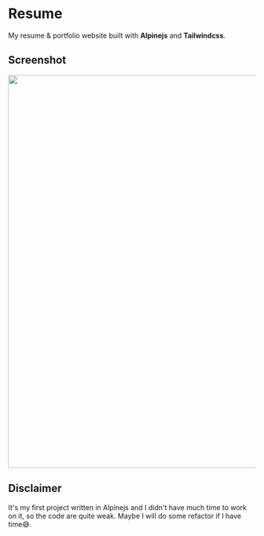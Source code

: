 # Resume

My resume & portfolio website built with **Alpinejs** and **Tailwindcss**.

## Screenshot

<p align="center">
<img src="https://user-images.githubusercontent.com/32745146/201485377-d9fb9650-f27a-497c-bd54-90ce66aa58f5.png" width="800" />
</p>


## Disclaimer

It's my first project written in Alpinejs and I didn't have much time to work on it, so the code are quite weak. Maybe I will do some refactor if I have time😅.
